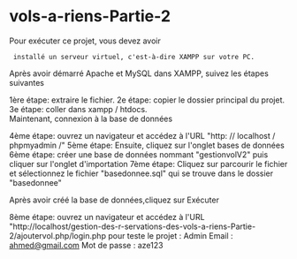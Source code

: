 # vols-a-riens-Partie-2

Pour exécuter ce projet, vous devez avoir

     installé un serveur virtuel, c'est-à-dire XAMPP sur votre PC.
Après avoir démarré Apache et MySQL dans XAMPP, suivez les étapes suivantes

1ère étape: extraire le fichier.
2e étape: copier le dossier principal du projet.
3e étape: coller dans xampp / htdocs. </br>
Maintenant, connexion à la base de données

  4ème étape: ouvrez un navigateur et accédez à l'URL "http: // localhost / phpmyadmin /"
  5ème étape: Ensuite, cliquez sur l'onglet bases de données
  6ème étape: créer une base de données nommant "gestionvolV2" puis cliquer sur l'onglet d'importation
  7ème étape: Cliquez sur parcourir le fichier et sélectionnez le fichier "basedonnee.sql" qui se trouve dans le dossier "basedonnee"

Après avoir créé la base de données,cliquez sur Exécuter

  8ème étape: ouvrez un navigateur et accédez à l'URL "http://localhost/gestion-des-r-servations-des-vols-a-riens-Partie-2/ajoutervol.php/login.php
  pour teste le projet :
Admin
Email : ahmed@gmail.com 
Mot de passe : aze123
